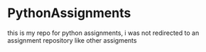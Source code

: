 # PythonAssignments
this is my repo for python assignments, i was not redirected to an assignment repository like other assigments
